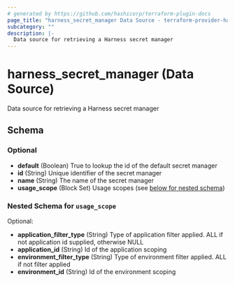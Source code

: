 ```yaml
---
# generated by https://github.com/hashicorp/terraform-plugin-docs
page_title: "harness_secret_manager Data Source - terraform-provider-harness"
subcategory: ""
description: |-
  Data source for retrieving a Harness secret manager
---
```


# harness_secret_manager (Data Source)

Data source for retrieving a Harness secret manager



<!-- schema generated by tfplugindocs -->
## Schema

### Optional

- **default** (Boolean) True to lookup the id of the default secret manager
- **id** (String) Unique identifier of the secret manager
- **name** (String) The name of the secret manager
- **usage_scope** (Block Set) Usage scopes (see [below for nested schema](#nestedblock--usage_scope))

<a id="nestedblock--usage_scope"></a>
### Nested Schema for `usage_scope`

Optional:

- **application_filter_type** (String) Type of application filter applied. ALL if not application id supplied, otherwise NULL
- **application_id** (String) Id of the application scoping
- **environment_filter_type** (String) Type of environment filter applied. ALL if not filter applied
- **environment_id** (String) Id of the environment scoping



